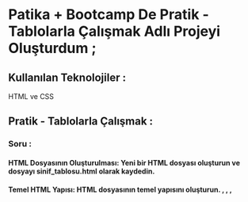 # Patika + Bootcamp De  Pratik - Tablolarla Çalışmak Adlı Projeyi Oluşturdum ;


## Kullanılan Teknolojiler :

HTML ve CSS 




## Pratik - Tablolarla Çalışmak :


### Soru :

#### HTML Dosyasının Oluşturulması: Yeni bir HTML dosyası oluşturun ve dosyayı sinif_tablosu.html olarak kaydedin.

#### Temel HTML Yapısı: HTML dosyasının temel yapısını oluşturun. <html>, <head>, <body>, <title> ve <style> etiketlerini doğru bir şekilde kullanın.

#### Sayfa Başlığı: Sayfanın başlığı olarak "Sınıf Tablosu" ifadesini kullanın ve ( "h1>" ) etiketi ile sayfa başlığını belirleyin.

#### Tablonun Oluşturulması: <table> etiketi ile bir tablo oluşturun. Tabloya başlık (header) satırı ekleyin ve dört sütun başlığı tanımlayın: "Öğrenci Numarası", "Adı", "Soyadı" ve "Notu".

#### Öğrenci Bilgileri: Tabloya en az 5 öğrenci ekleyin. Her öğrenci için "Öğrenci Numarası", "Adı", "Soyadı" ve "Notu" bilgilerini doldurun.

Tablo Stilinin Belirlenmesi: Tabloya bazı temel stiller uygulayın:

 Tablonun genişliğini yüzde 100 yapın.

 Hücrelerin (th, td) kenarlıklarını belirleyin ve padding (iç boşluk) ekleyin.

 Tablo başlık satırının (th) arka plan rengini belirleyin.

#### Yeni Öğrenciler Ekleme: Tabloya en az 3 öğrenci daha ekleyin. Yeni öğrencilerin "Öğrenci Numarası", "Adı", "Soyadı" ve "Notu" bilgilerini doldurun.

#### Yeni Sütun Ekleme: Tabloya yeni bir sütun ekleyerek öğrencilerin "Doğum Tarihi" bilgilerini ekleyin. Hem başlık satırına hem de her öğrenci için doğum tarihi bilgisi ekleyin.




### Cevabı : 

sinif_tablosu.html içerisinde bulabilirsiniz.



## İletişim :

Github profilimde yer alan Linkedinden bana ulaşabilirsiniz.
